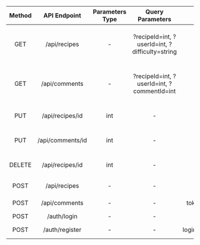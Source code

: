 

| Method | API Endpoint   | Parameters Type | Query Parameters |  Data |  Description |
|:-:|:-:|:-:|:-:|:-:|:-:|
| GET  |  /api/recipes |  - | ?recipeId=int, ?userId=int, ?difficulty=string | - | Return all created recipes from database  |
| GET  |  /api/comments |  - | ?recipeId=int, ?userId=int, ?commentId=int | - | Return all created comments from database  |
| PUT | /api/recipes/id | int | - | token | Updates recipe of said ID |
| PUT | /api/comments/id | int | - | token | Updates comment of said ID |
| DELETE | /api/recipes/id | int | - | token | Deletes recipe of said ID |
| POST  | /api/recipes  | -  | -  | token, new recipe | Create new recipe  |
| POST  | /api/comments  | -  | -  | token, new comment, recipeId | Create new comment  |
| POST | /auth/login | - | - | login,password | Log in |
| POST | /auth/register | - | - | login,password,password2,email | Create new user |




